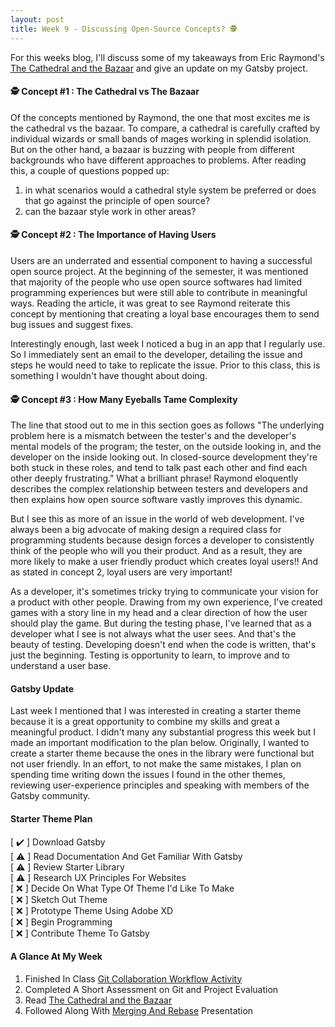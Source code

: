 ```yaml
---
layout: post
title: Week 9 - Discussing Open-Source Concepts? 🕵️
---
```



<!-- Summarize your impressions about the Eric Raymond's The Cathedral and the Bazaar. In particular, what are the three concepts from that book that most impressed you? -->
For this weeks blog, I'll discuss some of my takeaways from Eric Raymond's [The Cathedral and the Bazaar] and give an update on my Gatsby project.

#### 🕵️ Concept #1 : The Cathedral vs The Bazaar
Of the concepts mentioned by Raymond, the one that most excites me is the cathedral vs the bazaar. To compare, a cathedral is carefully crafted by individual wizards or small bands of mages working in splendid isolation. But on the other hand, a bazaar is buzzing with people from different backgrounds who have different approaches to problems. After reading this, a couple of questions popped up:
1. in what scenarios would a cathedral style system be preferred or does that go against the principle of open source?
2. can the bazaar style work in other areas?


#### 🕵️ Concept #2 : The Importance of Having Users
Users are an underrated and essential component to having a successful open source project. At the beginning of the semester, it was mentioned that majority of the people who use open source softwares had limited programming experiences but were still able to contribute in meaningful ways. Reading the article, it was great to see Raymond reiterate this concept by mentioning that creating a loyal base encourages them to send bug issues and suggest fixes.

Interestingly enough, last week I noticed a bug in an app that I regularly use. So I immediately sent an email to the developer, detailing the issue and steps he would need to take to replicate the issue. Prior to this class, this is something I wouldn't have thought about doing.

#### 🕵️ Concept #3 : How Many Eyeballs Tame Complexity
The line that stood out to me in this section goes as follows "The underlying problem here is a mismatch between the tester's and the developer's mental models of the program; the tester, on the outside looking in, and the developer on the inside looking out. In closed-source development they're both stuck in these roles, and tend to talk past each other and find each other deeply frustrating." What a brilliant phrase! Raymond eloquently describes the complex relationship between testers and developers and then explains how open source software vastly improves this dynamic.

But I see this as more of an issue in the world of web development. I've always been a big advocate of making design a required class for programming students because design forces a developer to consistently think of the people who will you their product. And as a result, they are more likely to make a user friendly product which creates loyal users!! And as stated in concept 2, loyal users are very important!

As a developer, it's sometimes tricky trying to communicate your vision for a product with other people. Drawing from my own experience, I've created games with a story line in my head and a clear direction of how the user should play the game. But during the testing phase, I've learned that as a developer what I see is not always what the user sees. And that's the beauty of testing. 
Developing doesn't end when the code is written, that's just the beginning. Testing is opportunity to learn, to improve and to understand a user base.


#### Gatsby Update
<!-- Describe the project you chose to work on, why you have decided to work on it, and write about the progress you are making in selecting an issue that you want to fix in this project. -->
Last week I mentioned that I was interested in creating a starter theme because it is a great opportunity to combine my skills and great a meaningful product. I didn't many any substantial progress this week but I made an important modification to the plan below. Originally, I wanted to create a starter theme because the ones in the library were functional but not user friendly. In an effort, to not make the same mistakes, I plan on spending time writing down the issues I found in the other themes, reviewing user-experience principles and speaking with members of the Gatsby community. 
 

#### Starter Theme Plan
[ ✔️ ] Download Gatsby <br/>
[ ⚠️ ] Read Documentation And Get Familiar With Gatsby <br/>
[ ⚠️ ] Review Starter Library <br/>
[ ⚠️ ] Research UX Principles For Websites <br/>
[ ❌ ] Decide On What Type Of Theme I'd Like To Make <br/>
[ ❌ ] Sketch Out Theme <br/>
[ ❌ ] Prototype Theme Using Adobe XD <br/>
[ ❌ ] Begin Programming <br/>
[ ❌ ] Contribute Theme To Gatsby <br/>

#### A Glance At My Week
1. Finished In Class [Git Collaboration Workflow Activity]
2. Completed A Short Assessment on Git and Project Evaluation
3. Read [The Cathedral and the Bazaar]
4. Followed Along With [Merging And Rebase] Presentation


<!-- LINKS -->
[The Cathedral and the Bazaar]:http://www.catb.org/~esr/writings/cathedral-bazaar/cathedral-bazaar/index.html#catbmain
[Git Collaboration Workflow Activity]:https://github.com/hunter-college-ossd-fall-2019/git-collaboration-workflow-activity
[Merging And Rebase]:http://www.compsci.hunter.cuny.edu/~sweiss/course_materials/csci395.86/slides/git_merge_rebase.html#1